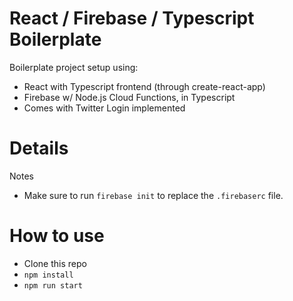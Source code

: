 # React / Firebase / Typescript Boilerplate
Boilerplate project setup using:

- React with Typescript frontend (through create-react-app)
- Firebase w/ Node.js Cloud Functions, in Typescript
- Comes with Twitter Login implemented


# Details
Notes
- Make sure to run `firebase init` to replace the `.firebaserc` file.

# How to use
- Clone this repo
- `npm install`
- `npm run start`